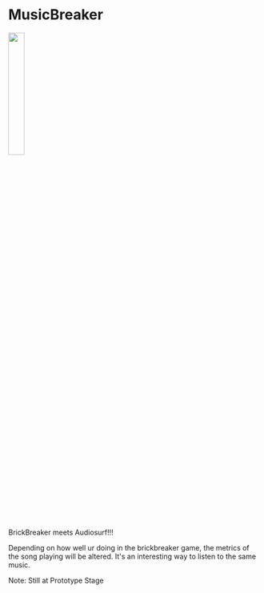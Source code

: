 MusicBreaker
======

<img src="https://raw.github.com/TosinAF/MusicBreaker/master/Screenshot.png" height="25%" width="25%" />

BrickBreaker meets Audiosurf!!!

Depending on how well ur doing in the brickbreaker game, the metrics of the song playing will be altered.
It's an interesting way to listen to the same music.

Note: Still at Prototype Stage